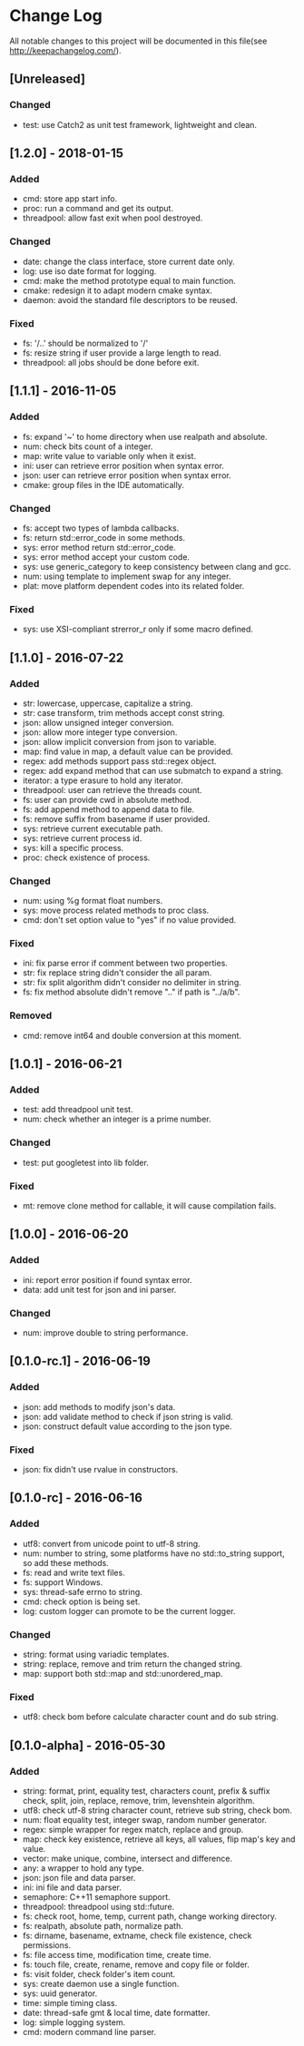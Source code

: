# Change Log
All notable changes to this project will be documented in this file(see http://keepachangelog.com/).

## [Unreleased]
### Changed
- test: use Catch2 as unit test framework, lightweight and clean.

## [1.2.0] - 2018-01-15
### Added
- cmd: store app start info.
- proc: run a command and get its output.
- threadpool: allow fast exit when pool destroyed.

### Changed
- date: change the class interface, store current date only.
- log: use iso date format for logging.
- cmd: make the method prototype equal to main function.
- cmake: redesign it to adapt modern cmake syntax.
- daemon: avoid the standard file descriptors to be reused.

### Fixed
- fs: '/..' should be normalized to '/'
- fs: resize string if user provide a large length to read.
- threadpool: all jobs should be done before exit.

## [1.1.1] - 2016-11-05
### Added
- fs: expand '~' to home directory when use realpath and absolute.
- num: check bits count of a integer.
- map: write value to variable only when it exist.
- ini: user can retrieve error position when syntax error.
- json: user can retrieve error position when syntax error.
- cmake: group files in the IDE automatically.

### Changed
- fs: accept two types of lambda callbacks.
- fs: return std::error_code in some methods.
- sys: error method return std::error_code.
- sys: error method accept your custom code.
- sys: use generic_category to keep consistency between clang and gcc.
- num: using template to implement swap for any integer.
- plat: move platform dependent codes into its related folder.

### Fixed
- sys: use XSI-compliant strerror_r only if some macro defined.

## [1.1.0] - 2016-07-22
### Added
- str: lowercase, uppercase, capitalize a string.
- str: case transform, trim methods accept const string.
- json: allow unsigned integer conversion.
- json: allow more integer type conversion.
- json: allow implicit conversion from json to variable.
- map: find value in map, a default value can be provided.
- regex: add methods support pass std::regex object.
- regex: add expand method that can use submatch to expand a string.
- iterator: a type erasure to hold any iterator.
- threadpool: user can retrieve the threads count.
- fs: user can provide cwd in absolute method.
- fs: add append method to append data to file.
- fs: remove suffix from basename if user provided.
- sys: retrieve current executable path.
- sys: retrieve current process id.
- sys: kill a specific process.
- proc: check existence of process.

### Changed
- num: using %g format float numbers.
- sys: move process related methods to proc class.
- cmd: don't set option value to "yes" if no value provided.

### Fixed
- ini: fix parse error if comment between two properties.
- str: fix replace string didn't consider the all param.
- str: fix split algorithm didn't consider no delimiter in string.
- fs: fix method absolute didn't remove ".." if path is "../a/b".

### Removed
- cmd: remove int64 and double conversion at this moment.

## [1.0.1] - 2016-06-21
### Added
- test: add threadpool unit test.
- num: check whether an integer is a prime number.

### Changed
- test: put googletest into lib folder.

### Fixed
- mt: remove clone method for callable, it will cause compilation fails.

## [1.0.0] - 2016-06-20
### Added
- ini: report error position if found syntax error.
- data: add unit test for json and ini parser.

### Changed
- num: improve double to string performance.

## [0.1.0-rc.1] - 2016-06-19
### Added
- json: add methods to modify json's data.
- json: add validate method to check if json string is valid.
- json: construct default value according to the json type.

### Fixed
- json: fix didn't use rvalue in constructors.

## [0.1.0-rc] - 2016-06-16
### Added
- utf8: convert from unicode point to utf-8 string.
- num: number to string, some platforms have no std::to_string support, so add these methods.
- fs: read and write text files.
- fs: support Windows.
- sys: thread-safe errno to string.
- cmd: check option is being set.
- log: custom logger can promote to be the current logger.

### Changed
- string: format using variadic templates.
- string: replace, remove and trim return the changed string.
- map: support both std::map and std::unordered_map.

### Fixed
- utf8: check bom before calculate character count and do sub string.

## [0.1.0-alpha] - 2016-05-30
### Added
- string: format, print, equality test, characters count, prefix & suffix check, split, join, replace, remove, trim, levenshtein algorithm.
- utf8: check utf-8 string character count, retrieve sub string, check bom.
- num: float equality test, integer swap, random number generator.
- regex: simple wrapper for regex match, replace and group.
- map: check key existence, retrieve all keys, all values, flip map's key and value.
- vector: make unique, combine, intersect and difference.
- any: a wrapper to hold any type.
- json: json file and data parser.
- ini: ini file and data parser.
- semaphore: C++11 semaphore support.
- threadpool: threadpool using std::future.
- fs: check root, home, temp, current path, change working directory.
- fs: realpath, absolute path, normalize path.
- fs: dirname, basename, extname, check file existence, check permissions.
- fs: file access time, modification time, create time.
- fs: touch file, create, rename, remove and copy file or folder.
- fs: visit folder, check folder's item count.
- sys: create daemon use a single function.
- sys: uuid generator.
- time: simple timing class.
- date: thread-safe gmt & local time, date formatter.
- log: simple logging system.
- cmd: modern command line parser.
